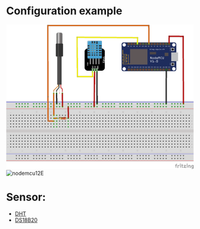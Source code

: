 # Configuration example
<img src="https://github.com/mastroalex/tempcontrol/blob/main/esp8266_sensor_reading/sensor_esp8266_bb.png" alt="example" width="800"/>

<img src="https://i2.wp.com/randomnerdtutorials.com/wp-content/uploads/2019/05/ESP8266-NodeMCU-kit-12-E-pinout-gpio-pin.png?w=817&quality=100&strip=all&ssl=1" alt="nodemcu12E" width="800"/>

# Sensor: 
*  [DHT](https://github.com/mastroalex/tempcontrol/tree/main/esp8266_sensor_reading/dht11_test)
*  [DS18B20](https://github.com/mastroalex/tempcontrol/tree/main/esp8266_sensor_reading/ds18b20_test)
